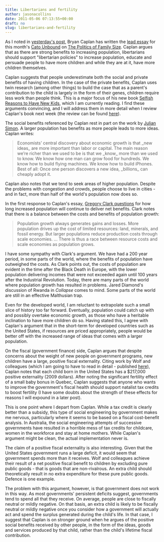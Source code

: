 ```yaml
---
title: Libertarians and fertility
author: jasonacollins
date: 2011-05-06 07:13:55+00:00
draft: no
slug: libertarians-and-fertility
---
```


As I noted in [yesterday's post](https://www.jasoncollins.blog//would-julian-simon-worry/), Bryan Caplan has written the [lead essay](http://www.cato-unbound.org/2011/05/02/bryan-caplan/population-fertility-and-liberty/) for this month's [Cato Unbound](http://www.cato-unbound.org/) on [The Politics of Family Size](http://www.cato-unbound.org/archives/may-2011-the-politics-of-family-size/). Caplan argues that as there are strong benefits to increasing population, libertarians should support "libertarian policies" to increase population, educate and persuade people to have more children and while they are at it, have more children themselves.

Caplan suggests that people underestimate both the social and private benefits of having children. In the case of the private benefits, Caplan uses twin research (among other things) to build the case that as a parent's contribution to the child is largely in the form of their genes, children require less work than people think. This is a major focus of his new book [Selfish Reasons to Have New Kids](http://havemorekidsbook.com/), which I am currently reading. I find these arguments convincing, and I will address them in more detail when I review Caplan's book next week (the review can be found [here](https://www.jasoncollins.blog/population-and-the-tragedy-of-the-commons/)).

The social benefits referenced by Caplan rest in part on the work by [Julian Simon](http://en.wikipedia.org/wiki/Julian_Simon). A larger population has benefits as more people leads to more ideas. Caplan writes:


<blockquote>Economists’ central discovery about economic growth is that _new ideas_ are more important than labor or capital. The main reason we’re richer than we used to be is that we _know_ more than we used to know. We know how one man can grow food for hundreds. We know how to build flying machines. We know how to build iPhones. Best of all: Once one person discovers a new idea, _billions_ can cheaply adopt it.</blockquote>


Caplan also notes that we tend to seek areas of higher population. Despite the problems with congestion and crowds, people choose to live in cities - and in fact, more than half of the world's population now does so.

In the first response to Caplan's essay, [Gregory Clark questions](http://www.cato-unbound.org/2011/05/04/gregory-clark/the-ultimate-resource-for-how-long/) for how long increased population will continue to deliver net benefits. Clark notes that there is a balance between the costs and benefits of population growth:


<blockquote>Population growth always generates gains and losses. More population drives up the cost of limited resources: land, minerals, and fossil energy. But larger populations reduce production costs through scale economies. ... There is thus a race between resource costs and scale economies as population grows.</blockquote>


I have some sympathy with Clark's argument. We have had a 200 year period, in some parts of the world, where the benefits of population have outweighed the costs. As Clark points out, the costs of population are evident in the time after the Black Death in Europe, with the lower population delivering incomes that were not exceeded again until 100 years after the Industrial Revolution. Today, there are many parts of the world where population growth has resulted in problems. Jared Diamond's discussion of Rwanda in *Collapse* comes to mind. Some parts of the world are still in an effective Malthusian trap.

Even for the developed world, I am reluctant to extrapolate such a small slice of history too far forward. Eventually, population could catch up with and possibly overtake economic growth, as those who have a heritable inclination to have more children do so. Having stated this, I agree with Caplan's argument that in the short-term for developed countries such as the United States, if resources are priced appropriately, people would be better off with the increased range of ideas that comes with a larger population.

On the fiscal (government finance) side, Caplan argues that despite concerns about the weight of new people on government programs, new children have a large, positive fiscal externality. Citing work by Wolf and colleagues (which I am going to have to read in detail - published [here](http://onlinelibrary.wiley.com/doi/10.1111/j.1728-4457.2011.00410.x/abstract)), Caplan notes that each child born in the United States has a $217,000 positive externality (2009 dollars). After noting the significant fertility effect of a small baby bonus in Quebec, Caplan suggests that anyone who wants to improve the government's fiscal health should support natalist tax credits to boost fertility (I have some doubts about the strength of these effects for reasons I will expound in a later post).

This is one point where I depart from Caplan. While a tax credit is clearly better than a subsidy, this type of social engineering by government makes me nervous, particularly where it seems to be based on a fiscal cost-benefit analysis. In Australia, the social engineering attempts of successive governments have resulted in a horrible mess of tax credits for childcare, women in the workforce and stay at home mothers. While Caplan's argument might be clean, the actual implementation never is.

The claim of a positive fiscal externality is also interesting. Given that the United States government runs a large deficit, it would seem that government spends more than it receives. Wolf and colleagues achieve their result of a net positive fiscal benefit to children by excluding pure public goods - that is goods that are non-rivalrous. An extra child should theoretically result in no extra expenditure for these pure public goods. Defence is one example.

The problem with this argument, however, is that government does not work in this way. As most governments' persistent deficits suggest, governments tend to spend all that they receive. On average, people are close to fiscally neutral or mildly negative. On that basis, an extra child is likely to be fiscally neutral or mildly negative once you consider how a government will actually act and spend the surplus generated during the child's life. In that case, I suggest that Caplan is on stronger ground when he argues of the positive social benefits received by other people, in the form of the ideas, goods and services produced by that child, rather than the child's lifetime fiscal contribution.
